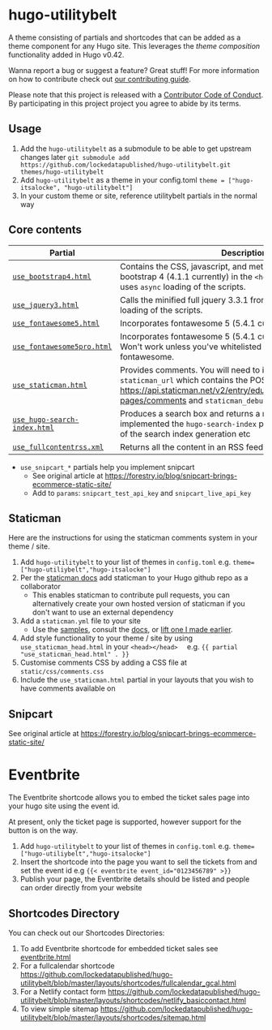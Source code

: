 # hugo-utilitybelt
A theme consisting of partials and shortcodes that can be added as a theme component for any Hugo site. This leverages the *theme composition* functionality added in Hugo v0.42.

Wanna report a bug or suggest a feature? Great stuff! For more information on how to contribute check out [our contributing guide](.github/CONTRIBUTING.md). 

Please note that this project is released with a [Contributor Code of Conduct](CODE_OF_CONDUCT.md). By participating in this project project you agree to abide by its terms.

## Usage
1. Add the `hugo-utilitybelt` as a submodule to be able to get upstream changes later `git submodule add https://github.com/lockedatapublished/hugo-utilitybelt.git themes/hugo-utilitybelt`
2. Add `hugo-utilitybelt` as a theme in your config.toml `theme = ["hugo-itsalocke", "hugo-utilitybelt"]`
3. In your custom theme or site, reference utilitybelt partials in the normal way


## Core contents

| Partial | Description |
| --- | --- |
| [`use_bootstrap4.html`](layouts/partials/use_bootstrap4.html) | Contains the CSS, javascript, and meta tags ideal for including bootstrap 4 (4.1.1 currently) in the `<head/>` tag of your site. This uses `async` loading of the scripts. |
| [`use_jquery3.html`](layouts/partials/use_jquery3.html) | Calls the minified full jquery 3.3.1 from the CDN. This uses `async` loading of the scripts. |
| [`use_fontawesome5.html`](layouts/partials/use_fontawesome5.html) | Incorporates fontawesome 5 (5.4.1 currently) into your site. |
| [`use_fontawesome5pro.html`](layouts/partials/use_fontawesome5pro.html) | Incorporates fontawesome 5 (5.4.1 currently) Pro into your site. Won't work unless you've whitelisted your site with fontawesome.|
| [`use_staticman.html`](layouts/partials/use_staticman.html) | Provides comments. You will need to include in `params` `staticman_url` which contains the POST `url` e.g. https://api.staticman.net/v2/entry/eduardoboucas/staticman/gh-pages/comments and `staticman_debug` |
| [`use_hugo-search-index.html`](layouts/partials/use_hugo-search-index.html) | Produces a search box and returns a result if you've implemented the `hugo-search-index` project. This doesn't do any of the search index generation etc |
| [`use_fullcontentrss.xml`](layouts/partials/use_fullcontentrss.xml) | Returns all the content in an RSS feed |

- `use_snipcart_*` partials help you implement snipcart
    + See original article at <https://forestry.io/blog/snipcart-brings-ecommerce-static-site/>
    + Add to `params`: `snipcart_test_api_key` and `snipcart_live_api_key`


## Staticman
Here are the instructions for using the staticman comments system in your theme / site.

1. Add `hugo-utilitybelt` to your list of themes in `config.toml` e.g. `theme= ["hugo-utiliybelt","hugo-itsalocke"]`
2. Per the [staticman docs](https://staticman.net/docs/) add staticman to your Hugo github repo as a collaborator 
    + This enables staticman to contribute pull requests, you can alternatively create your own hosted version of staticman if you don't want to use an external dependency
3. Add a `staticman.yml` file to your site
    + Use the [samples](https://github.com/eduardoboucas/staticman/blob/master/staticman.sample.yml), consult the [docs](https://staticman.net/docs/configuration), or [lift one I made earlier](https://github.com/lockedatapublished/itsalockev2/blob/master/staticman.yml).
4. Add style functionality to your theme / site by using `use_staticman_head.html` in your `<head></head>  ` e.g. `{{ partial "use_staticman_head.html" . }}`
5. Customise comments CSS by adding a CSS file at `static/css/comments.css`
6. Include the `use_staticman.html` partial in your layouts that you wish to have comments available on

## Snipcart
See original article at <https://forestry.io/blog/snipcart-brings-ecommerce-static-site/>

# Eventbrite
The Eventbrite shortcode allows you to embed the ticket sales page into your hugo site using the event id.

At present, only the ticket page is supported, however support for the button is on the way.

1. Add `hugo-utilitybelt` to your list of themes in `config.toml` e.g. `theme= ["hugo-utiliybelt","hugo-itsalocke"]`
2. Insert the shortcode into the page you want to sell the tickets from and set the event id e.g `{{< eventbrite event_id="0123456789" >}}`
3. Publish your page, the Eventbrite details should be listed and people can order directly from your website

## Shortcodes Directory
You can check out our Shortcodes Directories:
1. To add Eventbrite shortcode for embedded ticket sales see [eventbrite.html](./layouts/shortcodes/eventbrite.html)
2. For a fullcalendar shortcode https://github.com/lockedatapublished/hugo-utilitybelt/blob/master/layouts/shortcodes/fullcalendar_gcal.html
3. For a Netlify contact form https://github.com/lockedatapublished/hugo-utilitybelt/blob/master/layouts/shortcodes/netlify_basiccontact.html
4. To view simple sitemap https://github.com/lockedatapublished/hugo-utilitybelt/blob/master/layouts/shortcodes/sitemap.html
